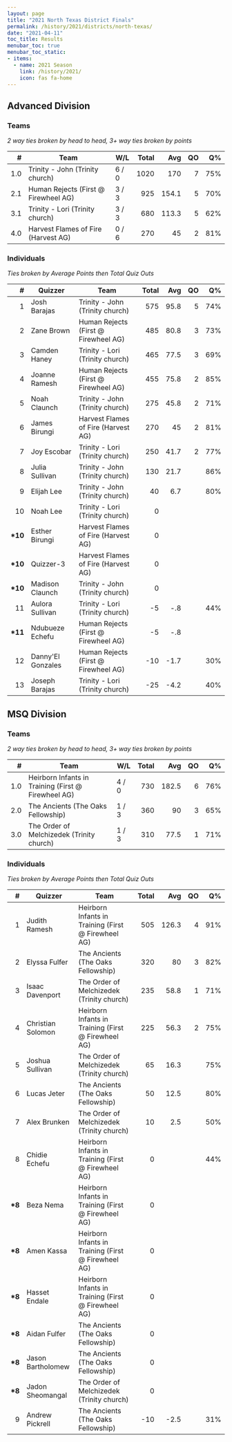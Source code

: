 ```yaml
---
layout: page
title: "2021 North Texas District Finals"
permalink: /history/2021/districts/north-texas/
date: "2021-04-11"
toc_title: Results
menubar_toc: true
menubar_toc_static:
- items:
  - name: 2021 Season
    link: /history/2021/
    icon: fas fa-home
---
```


## Advanced Division

### Teams

*2 way ties broken by head to head, 3+ way ties broken by points*

|    # | Team                                 | W/L   | Total |   Avg |   QO |   Q% |
| ---: | ------------------------------------ | ----- | ----: | ----: | ---: | ---: |
|  1.0 | Trinity - John (Trinity church)      | 6 / 0 |  1020 |   170 |    7 |  75% |
|  2.1 | Human Rejects (First @ Firewheel AG) | 3 / 3 |   925 | 154.1 |    5 |  70% |
|  3.1 | Trinity - Lori (Trinity church)      | 3 / 3 |   680 | 113.3 |    5 |  62% |
|  4.0 | Harvest Flames of Fire (Harvest AG)  | 0 / 6 |   270 |    45 |    2 |  81% |

### Individuals

*Ties broken by Average Points then Total Quiz Outs*

|        # | Quizzer           | Team                                 | Total |  Avg |   QO |   Q% |
| -------: | ----------------- | ------------------------------------ | ----: | ---: | ---: | ---: |
|        1 | Josh Barajas      | Trinity - John (Trinity church)      |   575 | 95.8 |    5 |  74% |
|        2 | Zane Brown        | Human Rejects (First @ Firewheel AG) |   485 | 80.8 |    3 |  73% |
|        3 | Camden Haney      | Trinity - Lori (Trinity church)      |   465 | 77.5 |    3 |  69% |
|        4 | Joanne Ramesh     | Human Rejects (First @ Firewheel AG) |   455 | 75.8 |    2 |  85% |
|        5 | Noah Claunch      | Trinity - John (Trinity church)      |   275 | 45.8 |    2 |  71% |
|        6 | James Birungi     | Harvest Flames of Fire (Harvest AG)  |   270 |   45 |    2 |  81% |
|        7 | Joy Escobar       | Trinity - Lori (Trinity church)      |   250 | 41.7 |    2 |  77% |
|        8 | Julia Sullivan    | Trinity - John (Trinity church)      |   130 | 21.7 |      |  86% |
|        9 | Elijah Lee        | Trinity - John (Trinity church)      |    40 |  6.7 |      |  80% |
|       10 | Noah Lee          | Trinity - Lori (Trinity church)      |     0 |      |      |      |
| **\*10** | Esther Birungi    | Harvest Flames of Fire (Harvest AG)  |     0 |      |      |      |
| **\*10** | Quizzer-3         | Harvest Flames of Fire (Harvest AG)  |     0 |      |      |      |
| **\*10** | Madison Claunch   | Trinity - John (Trinity church)      |     0 |      |      |      |
|       11 | Aulora Sullivan   | Trinity - Lori (Trinity church)      |    -5 |  -.8 |      |  44% |
| **\*11** | Ndubueze Echefu   | Human Rejects (First @ Firewheel AG) |    -5 |  -.8 |      |      |
|       12 | Danny'El Gonzales | Human Rejects (First @ Firewheel AG) |   -10 | -1.7 |      |  30% |
|       13 | Joseph Barajas    | Trinity - Lori (Trinity church)      |   -25 | -4.2 |      |  40% |


## MSQ Division

### Teams

*2 way ties broken by head to head, 3+ way ties broken by points*

|    # | Team                                                | W/L   | Total |   Avg |   QO |   Q% |
| ---: | --------------------------------------------------- | ----- | ----: | ----: | ---: | ---: |
|  1.0 | Heirborn Infants in Training (First @ Firewheel AG) | 4 / 0 |   730 | 182.5 |    6 |  76% |
|  2.0 | The Ancients (The Oaks Fellowship)                  | 1 / 3 |   360 |    90 |    3 |  65% |
|  3.0 | The Order of Melchizedek (Trinity church)           | 1 / 3 |   310 |  77.5 |    1 |  71% |

### Individuals

*Ties broken by Average Points then Total Quiz Outs*

|       # | Quizzer           | Team                                                | Total |   Avg |   QO |   Q% |
| ------: | ----------------- | --------------------------------------------------- | ----: | ----: | ---: | ---: |
|       1 | Judith Ramesh     | Heirborn Infants in Training (First @ Firewheel AG) |   505 | 126.3 |    4 |  91% |
|       2 | Elyssa Fulfer     | The Ancients (The Oaks Fellowship)                  |   320 |    80 |    3 |  82% |
|       3 | Isaac Davenport   | The Order of Melchizedek (Trinity church)           |   235 |  58.8 |    1 |  71% |
|       4 | Christian Solomon | Heirborn Infants in Training (First @ Firewheel AG) |   225 |  56.3 |    2 |  75% |
|       5 | Joshua Sullivan   | The Order of Melchizedek (Trinity church)           |    65 |  16.3 |      |  75% |
|       6 | Lucas Jeter       | The Ancients (The Oaks Fellowship)                  |    50 |  12.5 |      |  80% |
|       7 | Alex Brunken      | The Order of Melchizedek (Trinity church)           |    10 |   2.5 |      |  50% |
|       8 | Chidie Echefu     | Heirborn Infants in Training (First @ Firewheel AG) |     0 |       |      |  44% |
| **\*8** | Beza Nema         | Heirborn Infants in Training (First @ Firewheel AG) |     0 |       |      |      |
| **\*8** | Amen Kassa        | Heirborn Infants in Training (First @ Firewheel AG) |     0 |       |      |      |
| **\*8** | Hasset Endale     | Heirborn Infants in Training (First @ Firewheel AG) |     0 |       |      |      |
| **\*8** | Aidan Fulfer      | The Ancients (The Oaks Fellowship)                  |     0 |       |      |      |
| **\*8** | Jason Bartholomew | The Ancients (The Oaks Fellowship)                  |     0 |       |      |      |
| **\*8** | Jadon Sheomangal  | The Order of Melchizedek (Trinity church)           |     0 |       |      |      |
|       9 | Andrew Pickrell   | The Ancients (The Oaks Fellowship)                  |   -10 |  -2.5 |      |  31% |

